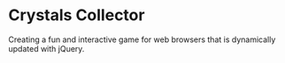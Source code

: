 # Crystals Collector
Creating a fun and interactive game for web browsers that is dynamically updated with jQuery. 
